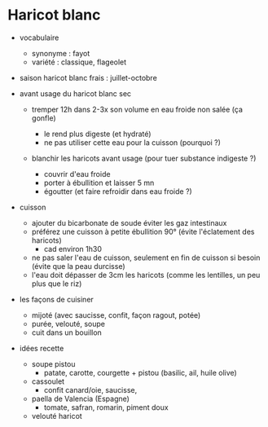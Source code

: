 
# Haricot blanc

- vocabulaire
    - synonyme : fayot
    - variété : classique, flageolet

- saison haricot blanc frais : juillet-octobre

- avant usage du haricot blanc sec
    - tremper 12h dans 2-3x son volume en eau froide non salée (ça gonfle)
        - le rend plus digeste (et hydraté)
        - ne pas utiliser cette eau pour la cuisson (pourquoi ?)


    - blanchir les haricots avant usage (pour tuer substance indigeste ?)
        - couvrir d'eau froide
        - porter à ébullition et laisser 5 mn
        - égoutter (et faire refroidir dans eau froide ?)

- cuisson
    - ajouter du bicarbonate de soude éviter les gaz intestinaux
    - préférez une cuisson à petite ébullition 90° (évite l'éclatement des haricots)
        - cad environ 1h30
    - ne pas saler l'eau de cuisson, seulement en fin de cuisson si besoin (évite que la peau durcisse)
    - l'eau doit dépasser de 3cm les haricots (comme les lentilles, un peu plus que le riz)


- les façons de cuisiner
    - mijoté (avec saucisse, confit, façon ragout, potée)
    - purée, velouté, soupe
    - cuit dans un bouillon

- idées recette
    - soupe pistou
        * patate, carotte, courgette + pistou (basilic, ail, huile olive)
    - cassoulet
        * confit canard/oie, saucisse, 
    - paella de Valencia (Espagne)
        * tomate, safran, romarin, piment doux
    * velouté haricot

